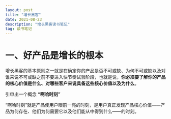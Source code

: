```yaml
---
layout: post
title: "增长黑客"
date: 2021-08-23
description: "增长黑客读书笔记"
tag: 读书笔记
---
```


#  一、好产品是增长的根本

增长⿊客的基本原则之⼀就是在确定你的产品是否不可或缺、为何不可或缺以及对谁来说不可或缺之前不要进⼊快节奏试验阶段，也就是说，**你必须要了解你的产品的核⼼价值是什么、对哪些客户来说具备这些核⼼价值以及为什么**。

引申出一个概念 **“啊哈时刻”**

“啊哈时刻”就是产品使⽤户眼前⼀亮的时刻，是⽤户真正发现产品核⼼价值——产品为何存在、他们为何需要它以及他们能从中得到什么——的时刻。


